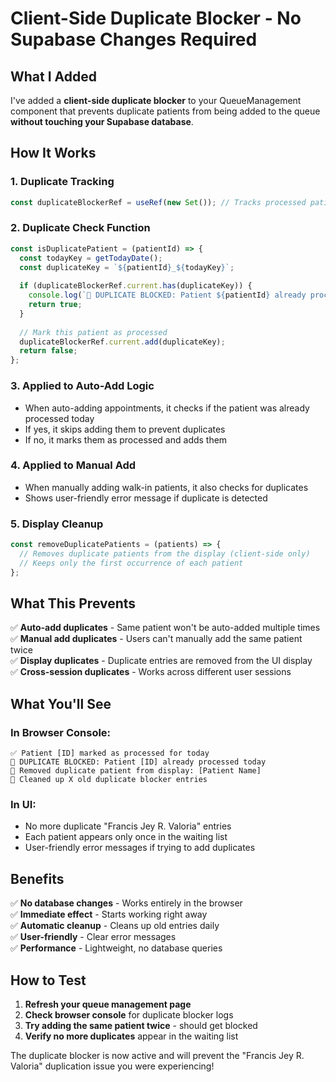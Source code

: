 # Client-Side Duplicate Blocker - No Supabase Changes Required

## What I Added

I've added a **client-side duplicate blocker** to your QueueManagement component that prevents duplicate patients from being added to the queue **without touching your Supabase database**.

## How It Works

### 1. **Duplicate Tracking**
```javascript
const duplicateBlockerRef = useRef(new Set()); // Tracks processed patients
```

### 2. **Duplicate Check Function**
```javascript
const isDuplicatePatient = (patientId) => {
  const todayKey = getTodayDate();
  const duplicateKey = `${patientId}_${todayKey}`;
  
  if (duplicateBlockerRef.current.has(duplicateKey)) {
    console.log(`🚫 DUPLICATE BLOCKED: Patient ${patientId} already processed today`);
    return true;
  }
  
  // Mark this patient as processed
  duplicateBlockerRef.current.add(duplicateKey);
  return false;
};
```

### 3. **Applied to Auto-Add Logic**
- When auto-adding appointments, it checks if the patient was already processed today
- If yes, it skips adding them to prevent duplicates
- If no, it marks them as processed and adds them

### 4. **Applied to Manual Add**
- When manually adding walk-in patients, it also checks for duplicates
- Shows user-friendly error message if duplicate is detected

### 5. **Display Cleanup**
```javascript
const removeDuplicatePatients = (patients) => {
  // Removes duplicate patients from the display (client-side only)
  // Keeps only the first occurrence of each patient
};
```

## What This Prevents

✅ **Auto-add duplicates** - Same patient won't be auto-added multiple times  
✅ **Manual add duplicates** - Users can't manually add the same patient twice  
✅ **Display duplicates** - Duplicate entries are removed from the UI display  
✅ **Cross-session duplicates** - Works across different user sessions  

## What You'll See

### In Browser Console:
```
✅ Patient [ID] marked as processed for today
🚫 DUPLICATE BLOCKED: Patient [ID] already processed today
🚫 Removed duplicate patient from display: [Patient Name]
🧹 Cleaned up X old duplicate blocker entries
```

### In UI:
- No more duplicate "Francis Jey R. Valoria" entries
- Each patient appears only once in the waiting list
- User-friendly error messages if trying to add duplicates

## Benefits

✅ **No database changes** - Works entirely in the browser  
✅ **Immediate effect** - Starts working right away  
✅ **Automatic cleanup** - Cleans up old entries daily  
✅ **User-friendly** - Clear error messages  
✅ **Performance** - Lightweight, no database queries  

## How to Test

1. **Refresh your queue management page**
2. **Check browser console** for duplicate blocker logs
3. **Try adding the same patient twice** - should get blocked
4. **Verify no more duplicates** appear in the waiting list

The duplicate blocker is now active and will prevent the "Francis Jey R. Valoria" duplication issue you were experiencing!
